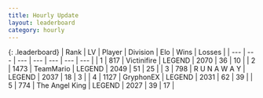 ```yaml
---
title: Hourly Update
layout: leaderboard
category: hourly
---
```


{: .leaderboard}
| Rank | LV | Player | Division | Elo | Wins | Losses |
| --- | --- | --- | --- | --- | --- | --- |
| <span data-change="0">1</span> | 817 | <span title="ID: 112242">Victinifire</span> | LEGEND | <span data-change="0">2070</span> | <span data-change="0">36</span> | <span data-change="0">10</span> |
| <span data-change="0">2</span> | 1473 | <span title="ID: 164871">TeamMario</span> | LEGEND | <span data-change="0">2049</span> | <span data-change="0">51</span> | <span data-change="0">25</span> |
| <span data-change="0">3</span> | 798 | <span title="ID: 66144">R U N A W A Y</span> | LEGEND | <span data-change="0">2037</span> | <span data-change="0">18</span> | <span data-change="0">3</span> |
| <span data-change="5">4</span> | 1127 | <span title="ID: 315148">GryphonEX</span> | LEGEND | <span data-change="14">2031</span> | <span data-change="6">62</span> | <span data-change="2">39</span> |
| <span data-change="-1">5</span> | 774 | <span title="ID: 547162">The Angel King</span> | LEGEND | <span data-change="0">2027</span> | <span data-change="0">39</span> | <span data-change="0">17</span> |